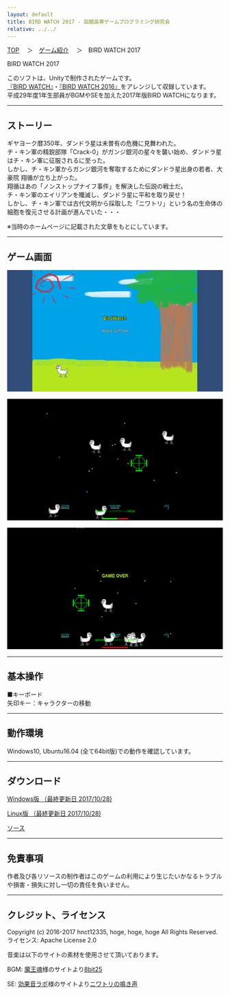 ```yaml
---
layout: default
title: BIRD WATCH 2017 - 函館高専ゲームプログラミング研究会
relative: ../../
---
```

<div class="content">
<div class="main">

<p class="bread">
<a href="../../">TOP</a>
　＞　<a href="../">ゲーム紹介</a>
　＞　BIRD WATCH 2017
</p>

<p class="title">
BIRD WATCH 2017
</p>

<p>
このソフトは、Unityで制作されたゲームです。
<br>
<a href="../bird/">『BIRD WATCH』</a>・<a href="../bird2016/">『BIRD WATCH 2016』</a>をアレンジして収録しています。
<br>
平成29年度1年生部員がBGMやSEを加えた2017年版BIRD WATCHになります。
</p>

<hr>
<h2>ストーリー</h2>

<p>
ギヤヨーク暦350年、ダンドラ星は未曽有の危機に見舞われた。<br>
チ・キン軍の精鋭部隊「Crack-0」がガンジ銀河の星々を襲い始め、ダンドラ星はチ・キン軍に征服されるに至った。<br>
しかし、チ・キン軍からガンジ銀河を奪取するためにダンドラ星出身の若者、大豪院 翔循が立ち上がった。<br>
翔循はあの「ノンストップナイフ事件」を解決した伝説の戦士だ。<br>
チ・キン軍のエイリアンを殲滅し、ダンドラ星に平和を取り戻せ！<br>
しかし、チ・キン軍では古代文明から採取した「ニワトリ」という名の生命体の細胞を復元させる計画が進んでいた・・・<br>
</p>
<p>
※当時のホームページに記載された文章をもとにしています。<br>
</p>

<hr>
<h2>ゲーム画面</h2>

<p>
<img alt="スクリーンショット" src="./ss1.png">
</p>

<p>
<img alt="スクリーンショット" src="./ss2.png">
</p>

<p>
<img alt="スクリーンショット" src="./ss3.png">
</p>

<hr>
<h2>基本操作</h2>

<p>
■キーボード<br>
矢印キー：キャラクターの移動<br>
</p>


<hr>
<h2>動作環境</h2>

<p>
Windows10, Ubuntu16.04 (全て64bit版)での動作を確認しています。
</p>

<hr>
<h2>ダウンロード</h2>

<p>
<a href="https://box.yahoo.co.jp/guest/viewer?sid=box-l-26oalqoyfj6fl63uanefeuz3se-1001&uniqid=9ddb940e-f661-4569-b41a-da46911ae87f&viewtype=detail">Windows版 （最終更新日 2017/10/28)</a>
</p>
<p>
<a href="https://box.yahoo.co.jp/guest/viewer?sid=box-l-26oalqoyfj6fl63uanefeuz3se-1001&uniqid=990b0fb1-6141-4a0e-8aa2-3f10553be36a&viewtype=detail">Linux版 （最終更新日 2017/10/28)</a>
</p>

<p>
<a href="https://github.com/hnctgpgk/BirdWatch2017">ソース</a>
</p>

<hr>
<h2>免責事項</h2>

<p>
作者及び各リソースの制作者はこのゲームの利用により生じたいかなるトラブルや損害・損失に対し一切の責任を負いません。
</p>

<hr>
<h2>クレジット、ライセンス</h2>

<p>
Copyright (c) 2016-2017 hnct12335, hoge, hoge, hoge  All Rights Reserved.
<br>
ライセンス: Apache License 2.0
</p>

<p>
音楽は以下のサイトの素材を使用させて頂いております。
</p>

<p>
BGM: <a href="https://maoudamashii.jokersounds.com/">魔王魂</a>様のサイトより<a href="https://maoudamashii.jokersounds.com/list/bgm11.html">8bit25</a>
</p>

<p>
SE: <a href="https://soundeffect-lab.info/">効果音ラボ</a>様のサイトより<a href="https://soundeffect-lab.info/sound/animal/">ニワトリの鳴き声</a>
</p>

</div>
</div>
